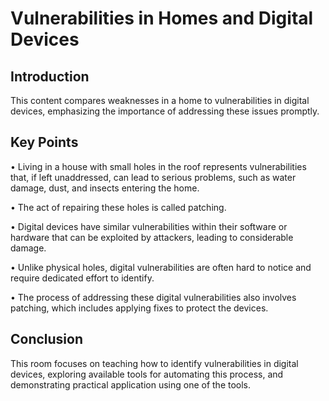 # Vulnerabilities in Homes and Digital Devices 

## Introduction 
This content compares weaknesses in a home to vulnerabilities in digital devices, emphasizing the importance of addressing these issues promptly. 

## Key Points 

• Living in a house with small holes in the roof represents vulnerabilities that, if left unaddressed, can lead to serious problems, such as water damage, dust, and insects entering the home. 

• The act of repairing these holes is called patching. 

• Digital devices have similar vulnerabilities within their software or hardware that can be exploited by attackers, leading to considerable damage. 

• Unlike physical holes, digital vulnerabilities are often hard to notice and require dedicated effort to identify. 

• The process of addressing these digital vulnerabilities also involves patching, which includes applying fixes to protect the devices. 

## Conclusion 
This room focuses on teaching how to identify vulnerabilities in digital devices, exploring available tools for automating this process, and demonstrating practical application using one of the tools.